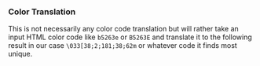### Color Translation ###

This is not necessarily any color code translation but will rather take an input HTML color code like `b5263e` or `B5263E` and translate it to the following result in our case `\033[38;2;181;38;62m` or whatever code it finds most unique. 
